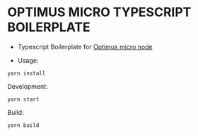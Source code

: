 # OPTIMUS MICRO TYPESCRIPT BOILERPLATE

- Typescript Boilerplate for [Optimus micro node](https://github.com/opt-systems/optimus-micro-node/blob/master/README.md)

- Usage:
```
yarn install
```
Development:
```
yarn start 
```
Build:
```
yarn build
```
